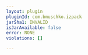 ```yaml
---
layout: plugin
pluginId: com.bmuschko.izpack
jarSha1: INVALID
isJarAvailable: false
error: NONE
violations: []

---
```

